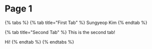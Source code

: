 # Page 1

{% tabs %}
{% tab title="First Tab" %}
Sungyeop Kim
{% endtab %}

{% tab title="Second Tab" %}
This is the second tab!

Hi!
{% endtab %}
{% endtabs %}
